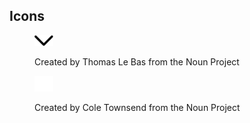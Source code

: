 ## Icons

<figure>
    <img src="assets/foehn/images/arrow_down.svg" alt="arrow down" width="30em">
    <figcatpion>
        <p>Created by Thomas Le Bas from the Noun Project</p>
    </figcatpion>
</figure>
<figure>
    <img src="assets/foehn/images/checkmark.svg" alt="check mark" width="30em">
    <figcatpion>
        <p>Created by Cole Townsend from the Noun Project</p>
    </figcatpion>
</figure>
